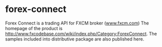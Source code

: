 # forex-connect
Forex Connect is a trading API for FXCM broker (www.fxcm.com)
The homepage of the product is http://www.fxcodebase.com/wiki/index.php/Category:ForexConnect.
The samples included into distributive package are also published here.


